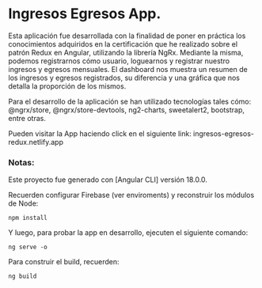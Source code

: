 

# Ingresos Egresos App.

Esta aplicación fue desarrollada con la finalidad de poner en práctica los conocimientos adquiridos en la certificación que he realizado sobre el patrón Redux en Angular, utilizando la librería NgRx. Mediante la misma, podemos registrarnos cómo usuario, loguearnos y registrar nuestro ingresos y egresos mensuales. El dashboard nos muestra un resumen de los ingresos y egresos registrados, su diferencia y una gráfica que nos detalla la proporción de los mismos.

Para el desarrollo de la aplicación se han utilizado tecnologías tales cómo: @ngrx/store, @ngrx/store-devtools, ng2-charts, sweetalert2, bootstrap, entre otras.

Pueden visitar la App haciendo click en el siguiente link: ingresos-egresos-redux.netlify.app

### Notas:

Este proyecto fue generado con [Angular CLI] versión 18.0.0.

Recuerden configurar Firebase (ver enviroments) y reconstruir los módulos de Node:

```
npm install
```

Y luego, para probar la app en desarrollo, ejecuten el siguiente comando:

```
ng serve -o
```

Para construir el build, recuerden:

```
ng build
